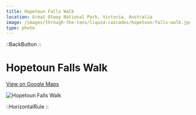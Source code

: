 ```yaml
---
title: Hopetoun Falls Walk
location: Great Otway National Park, Victoria, Australia
image: /images/through-the-lens/liquid-cascades/hopetoun-falls-walk.jpg
type: photo
---
```


::BackButton
::

# Hopetoun Falls Walk

<a href="https://www.google.com/maps/search/?api=1&query=Hopetoun+Falls,+Great+Otway+National+Park,+Victoria,+Australia" target="_blank" rel="noopener noreferrer">View on Google Maps</a>

![Hopetoun Falls Walk](/images/through-the-lens/liquid-cascades/hopetoun-falls-walk.jpg)

<div class="mb-8"></div>

::HorizontalRule
::
